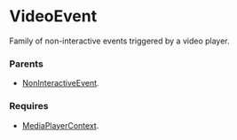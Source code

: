 # VideoEvent

Family of non-interactive events triggered by a video player.

### Parents
- [NonInteractiveEvent](/docs/taxonomy/events/NonInteractiveEvent).

### Requires
- [MediaPlayerContext](/docs/taxonomy/global-contexts/MediaPlayerContext).